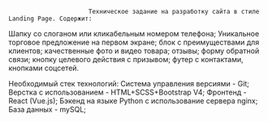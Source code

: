                           Техническое задание на разработку сайта в стиле Landing Page. Содержит:
Шапку со слоганом или кликабельным номером телефона;
Уникальное торговое предложение на первом экране;
блок с преимуществами для клиентов;
качественные фото и видео товара;
отзывы;
форму обратной связи;
кнопку целевого действия с призывом;
футер с контактами, кнопками соцсетей.

Необходимый стек технологий:
Система управления версиями - Git;
Верстка с использованием - HTML+SCSS+Bootstrap V4;
Фронтенд - React (Vue.js);
Бэкенд на языке Python c использование сервера nginx;
База данных - mySQL;
